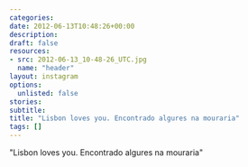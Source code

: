 ```yaml
---
categories:
date: 2012-06-13T10:48:26+00:00
description:
draft: false
resources:
- src: 2012-06-13_10-48-26_UTC.jpg
  name: "header"
layout: instagram
options:
  unlisted: false
stories:
subtitle:
title: "Lisbon loves you. Encontrado algures na mouraria"
tags: []
---
```


"Lisbon loves you. Encontrado algures na mouraria"
